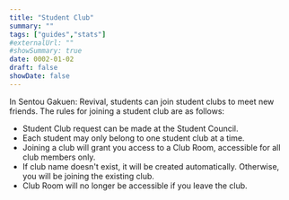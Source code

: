 ```yaml
---
title: "Student Club"
summary: ""
tags: ["guides","stats"]
#externalUrl: ""
#showSummary: true
date: 0002-01-02
draft: false
showDate: false
---
```


In Sentou Gakuen: Revival, students can join student clubs to meet new friends. 
The rules for joining a student club are as follows:

- Student Club request can be made at the Student Council.
- Each student may only belong to one student club at a time.
- Joining a club will grant you access to a Club Room, accessible for all club members only.
- If club name doesn't exist, it will be created automatically. Otherwise, you will be joining the existing club.
- Club Room will no longer be accessible if you leave the club.